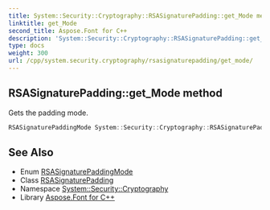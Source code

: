 ```yaml
---
title: System::Security::Cryptography::RSASignaturePadding::get_Mode method
linktitle: get_Mode
second_title: Aspose.Font for C++
description: 'System::Security::Cryptography::RSASignaturePadding::get_Mode method. Gets the padding mode in C++.'
type: docs
weight: 300
url: /cpp/system.security.cryptography/rsasignaturepadding/get_mode/
---
```

## RSASignaturePadding::get_Mode method


Gets the padding mode.

```cpp
RSASignaturePaddingMode System::Security::Cryptography::RSASignaturePadding::get_Mode() const
```

## See Also

* Enum [RSASignaturePaddingMode](../../rsasignaturepaddingmode/)
* Class [RSASignaturePadding](../)
* Namespace [System::Security::Cryptography](../../)
* Library [Aspose.Font for C++](../../../)
